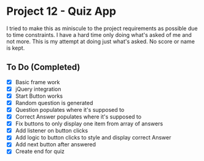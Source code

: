 # Project 12 - Quiz App
I tried to make this as miniscule to the project requirements as possible due to time constraints. I have a hard time only doing what's asked of me and not more. This is my attempt at doing just what's asked. No score or name is kept. 

## To Do (Completed)
- [x] Basic frame work
- [x] jQuery integration
- [x] Start Button works
- [x] Random question is generated
- [x] Question populates where it's supposed to
- [x] Correct Answer populates where it's supposed to
- [x] Fix buttons to only display one item from array of answers
- [x] Add listener on button clicks
- [x] Add logic to button clicks to style and display correct Answer
- [x] Add next button after answered
- [x] Create end for quiz
